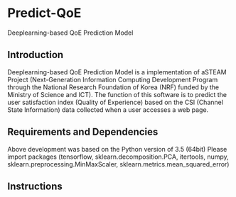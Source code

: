 # Predict-QoE
Deeplearning-based QoE Prediction Model

## Introduction

Deeplearning-based QoE Prediction Model is a implementation of aSTEAM Project (Next-Generation Information Computing Development Program through the National Research Foundation of Korea (NRF) funded by the Ministry of Science and ICT). The function of this software is to predict the user satisfaction index (Quality of Experience) based on the CSI (Channel State Information) data collected when a user accesses a web page.

## Requirements and Dependencies
Above development was based on the Python version of 3.5 (64bit)
Please import packages (tensorflow, sklearn.decomposition.PCA, itertools, numpy, sklearn.preprocessing.MinMaxScaler, sklearn.metrics.mean_squared_error)

## Instructions


